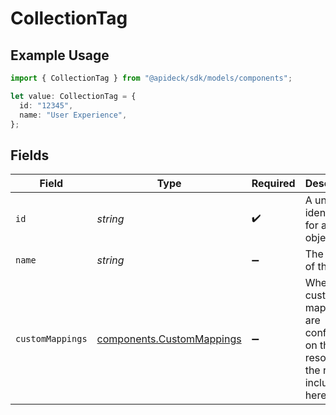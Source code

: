 # CollectionTag

## Example Usage

```typescript
import { CollectionTag } from "@apideck/sdk/models/components";

let value: CollectionTag = {
  id: "12345",
  name: "User Experience",
};
```

## Fields

| Field                                                                             | Type                                                                              | Required                                                                          | Description                                                                       | Example                                                                           |
| --------------------------------------------------------------------------------- | --------------------------------------------------------------------------------- | --------------------------------------------------------------------------------- | --------------------------------------------------------------------------------- | --------------------------------------------------------------------------------- |
| `id`                                                                              | *string*                                                                          | :heavy_check_mark:                                                                | A unique identifier for an object.                                                | 12345                                                                             |
| `name`                                                                            | *string*                                                                          | :heavy_minus_sign:                                                                | The name of the tag.                                                              | User Experience                                                                   |
| `customMappings`                                                                  | [components.CustomMappings](../../models/components/custommappings.md)            | :heavy_minus_sign:                                                                | When custom mappings are configured on the resource, the result is included here. |                                                                                   |